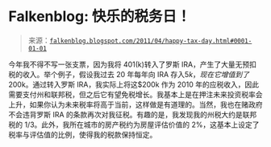 <!--yml

category: 未分类

date: 2024-05-12 21:03:00

-->

# Falkenblog: 快乐的税务日！

> 来源：[`falkenblog.blogspot.com/2011/04/happy-tax-day.html#0001-01-01`](http://falkenblog.blogspot.com/2011/04/happy-tax-day.html#0001-01-01)

今年我不得不写一张支票，因为我将 401(k)转入了罗斯 IRA，产生了大量无预扣税的收入。举个例子，假设我过去 20 年每年向 IRA 存入$5k，现在它增值到了$200k。通过转入罗斯 IRA，我实际上将这$200k 作为 2010 年的应税收入，因此需要支付州和联邦税，但之后它有望免税增长。我基本上是在押注未来投资税率会上升，如果你认为未来税率将高于当前，这样做是有道理的。当然，我也在赌政府不会违背罗斯 IRA 的条款再次对我征税。有趣的是，我发现我的州税大约是联邦税的 1/3。此外，我所在城市的房产税约为房屋评估价值的 2%，这基本上设定了税率与评估值的比例，使得我的税款保持恒定。
